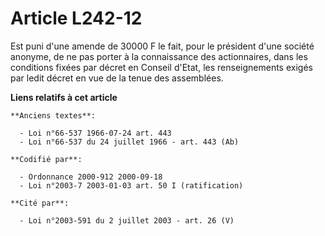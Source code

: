 # Article L242-12

Est puni d'une amende de 30000 F le fait, pour le président d'une société anonyme, de ne pas porter à la connaissance des
actionnaires, dans les conditions fixées par décret en Conseil d'Etat, les renseignements exigés par ledit décret en vue de
la tenue des assemblées.

**Liens relatifs à cet article**

	**Anciens textes**:

	  - Loi n°66-537 1966-07-24 art. 443
	  - Loi n°66-537 du 24 juillet 1966 - art. 443 (Ab)

	**Codifié par**:

	  - Ordonnance 2000-912 2000-09-18
	  - Loi n°2003-7 2003-01-03 art. 50 I (ratification)

	**Cité par**:

	  - Loi n°2003-591 du 2 juillet 2003 - art. 26 (V)
